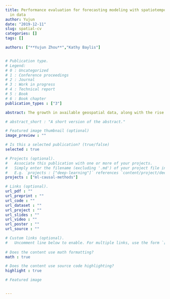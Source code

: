```yaml
---
title: Performance evaluation for forecasting modeling with spatiotemporal structures
  in data
author: Yujun
date: "2019-12-11"
slug: spatial-cv
categories: []
tags: []

authors: ["**Yujun Zhou**","Kathy Baylis"]


# Publication type.
# Legend:
# 0 : Uncategorized
# 1 : Conference proceedings
# 2 : Journal
# 3 : Work in progress
# 4 : Technical report
# 5 : Book
# 6 : Book chapter
publication_types : ["3"]

abstract: The growth in available geospatial data, along with the rise of machine learning methods, have let themselves to numerous spatial-temporal forecasting applications to solve real-world problems such as deforestation, pollution, and food security. Choosing the right performance evaluation matters for generating accurate and trustworthy out-of-sample predictions. However, with spatial-temporal dependencies between observations in both the training and testing data, the independence assumption of the testing set is violated. As a result, model performance evaluated using cross-validation (CV), and out-of-sample (OOS) can be over-optimistic. In this study, we show the changes in CV and OOS performance when we adjust for different types of spatiotemporal correlations in both simulated data and real-world panel data. We also show how the model selection is affected by the performance evaluation process to prefer overfitting models. Lastly, we propose and compare solutions such as blocking and clustering to improve performance evaluation procedures in both simulated and real-world data with spatiotemporal structures.

# abstract_short : "A short version of the abstract."

# Featured image thumbnail (optional)
image_preview : ""

# Is this a selected publication? (true/false)
selected : true

# Projects (optional).
#   Associate this publication with one or more of your projects.
#   Simply enter the filename (excluding '.md') of your project file in `content/project/`.
#   E.g. `projects : ["deep-learning"]` references `content/project/deep-learning.md`.
projects : ["ml-causal-methods"]

# Links (optional).
url_pdf : ""
url_preprint : ""
url_code : ""
url_dataset : ""
url_project : ""
url_slides : ""
url_video : ""
url_poster : ""
url_source : ""

# Custom links (optional).
#   Uncomment line below to enable. For multiple links, use the form `[{...}, {...}, {...}]`.
 
# Does the content use math formatting?
math : true

# Does the content use source code highlighting?
highlight : true

# Featured image


---
```



